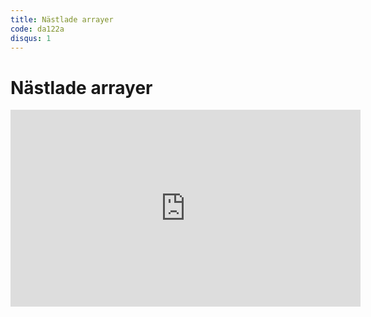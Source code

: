 ```yaml
---
title: Nästlade arrayer
code: da122a
disqus: 1
---
```


# Nästlade arrayer

<div class="video">
    <iframe width="560" height="315" src="https://www.youtube.com/embed/BTPJvEuGvTk" frameborder="0" allowfullscreen></iframe>
</div>

